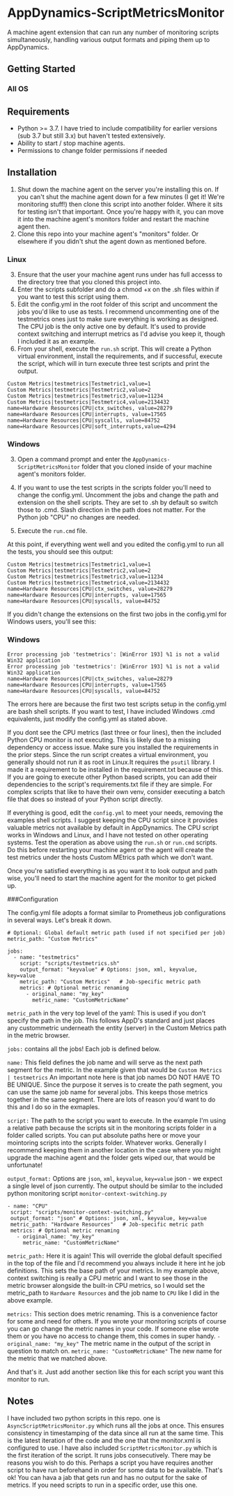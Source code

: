 # AppDynamics-ScriptMetricsMonitor

A machine agent extension that can run any number of monitoring scripts simultaneously, handling various output formats and piping them up to AppDynamics.

## Getting Started

### All OS

## Requirements
* Python >= 3.7. I have tried to include compatibility for earlier versions (sub 3.7 but still 3.x) but haven't tested extensively.
* Ability to start / stop machine agents.
* Permissions to change folder permissions if needed

## Installation
1. Shut down the machine agent on the server you're installing this on. If you can't shut the machine agent down for a few minutes (I get it! We're monitoring stuff!) then clone this script into another folder. Where it sits for testing isn't that important. Once you're happy with it, you can move it into the machine agent's monitors folder and restart the machine agent then.
3. Clone this repo into your machine agent's "monitors" folder. Or elsewhere if you didn't shut the agent down as mentioned before.

### Linux

3. Ensure that the user your machine agent runs under has full accesss to the directory tree that you cloned this project into.
4. Enter the scripts subfolder and do a chmod +x on the .sh files within if you want to test this script using them.
5. Edit the config.yml in the root folder of this script and uncomment the jobs you'd like to use as tests. I recommend uncommenting one of the testmetrics ones just to make sure everything is working as designed. The CPU job is the only active one by default. It's used to provide context switching and interrupt metrics as I'd advise you keep it, though I included it as an example.
6. From your shell, execute the `run.sh` script. This will create a Python virtual environment, install the requirements, and if successful, execute the script, which will in turn execute three test scripts and print the output.

```
Custom Metrics|testmetrics|Testmetric1,value=1
Custom Metrics|testmetrics|Testmetric2,value=2
Custom Metrics|testmetrics|Testmetric3,value=11234
Custom Metrics|testmetrics|Testmetric4,value=2134432
name=Hardware Resources|CPU|ctx_switches, value=28279
name=Hardware Resources|CPU|interrupts, value=17565
name=Hardware Resources|CPU|syscalls, value=84752
name=Hardware Resources|CPU|soft_interrupts,value=4294
```

### Windows

3. Open a command prompt and enter the `AppDynamics-ScriptMetricsMonitor` folder that you cloned inside of your machine agent's monitors folder.
4. If you want to use the test scripts in the scripts folder you'll need to change the config.yml. Uncomment the jobs and change the path and extension on the shell scripts. They are set to .sh by default so switch those to .cmd. Slash direction in the path does not matter. For the Python job "CPU" no changes are needed. 

5. Execute the `run.cmd` file.
   
At this point, if everything went well and you edited the config.yml to run all the tests, you should see this output:

```
Custom Metrics|testmetrics|Testmetric1,value=1
Custom Metrics|testmetrics|Testmetric2,value=2
Custom Metrics|testmetrics|Testmetric3,value=11234
Custom Metrics|testmetrics|Testmetric4,value=2134432
name=Hardware Resources|CPU|ctx_switches, value=28279
name=Hardware Resources|CPU|interrupts, value=17565
name=Hardware Resources|CPU|syscalls, value=84752
```

If you didn't change the extensions on the first two jobs in the config.yml for Windows users, you'll see this:

### Windows
```
Error processing job 'testmetrics': [WinError 193] %1 is not a valid Win32 application
Error processing job 'testmetrics': [WinError 193] %1 is not a valid Win32 application
name=Hardware Resources|CPU|ctx_switches, value=28279
name=Hardware Resources|CPU|interrupts, value=17565
name=Hardware Resources|CPU|syscalls, value=84752
```

The errors here are because the first two test scripts setup in the config.yml are bash shell scripts. If you want to test, I have included Windows .cmd equivalents, just modify the config.yml as stated above.

If you dont see the CPU metrics (last three or four lines), then the included Python CPU monitor is not executing. This is likely due to a missing dependency or access issue. Make sure you installed the requirements in the prior steps. Since the run script creates a virtual environment, you generally should not run it as root in Linux.It requires the `psutil` library. I made it a requirement to be installed in the requirement.txt because of this. If you are going to execute other Python based scripts, you can add their dependencies to the script's requirements.txt file if they are simple. For complex scripts that like to have their own venv, consider executing a batch file that does so instead of your Python script directly.

If everything is good, edit the `config.yml` to meet your needs, removing the examples shell scripts. I suggest keeping the CPU script since it provides valuable metrics not available by default in AppDynamics. The CPU script works in Windows and Linux, and I have not tested on other operating systems. Test the operation as above using the `run.sh` or `run.cmd` scripts. Do this before restarting your machine agent or the agent will create the test metrics under the hosts Custom MEtrics path which we don't want.

Once you're satisfied everything is as you want it to look output and path wise, you'll need to start the machine agent for the monitor to get picked up.

###Configuration

The config.yml file adopts a format similar to Prometheus job configurations in several ways. Let's break it down.

```
# Optional: Global default metric path (used if not specified per job)
metric_path: "Custom Metrics" 

jobs:
  - name: "testmetrics"
    script: "scripts/testmetrics.sh"
    output_format: "keyvalue" # Options: json, xml, keyvalue, key=value
    metric_path: "Custom Metrics"   # Job-specific metric path
    metrics: # Optional metric renaming
      - original_name: "my_key"
        metric_name: "CustomMetricName"
```

`metric_path` in the very top level of the yaml: This is used if you don't specify the path in the job. This follows AppD's standard and just places any custommetric underneath the entity (server) in the Custom Metrics path in the metric browser.

`jobs:` contains all the jobs! Each job is defined below.

`name:` This field defines the job name and will serve as the next path segment for the metric. In the example given that would be `Custom Metrics | testmetrics` An important note here is that job names DO NOT HAVE TO BE UNIQUE. Since the purpose it serves is to create the path segment, you can use the same job name for several jobs. This keeps those metrics together in the same segment. There are lots of reason you'd want to do this and I do so in the exmaples.

`script:` The path to the script you want to execute. In the example I'm using a relative path because the scripts sit in the monitoring scripts folder in a folder called scripts. You can put absolute paths here or move your mointoring scripts into the scripts folder. Whatever works. Generally I recommend keeping them in another location in the case where you might upgrade the machine agent and the folder gets wiped our, that would be unfortunate!

`output_format:` Options are `json`, `xml`, `keyvalue`, `key=value`
   json - we expect a single level of json currently. The output should be similar to the included python monitoring script `monitor-context-switching.py`
   
   ```   
  - name: "CPU"
    script: "scripts/monitor-context-switching.py"
    output_format: "json" # Options: json, xml, keyvalue, key=value
    metric_path: "Hardware Resources"   # Job-specific metric path    
    metrics: # Optional metric renaming
      - original_name: "my_key"
        metric_name: "CustomMetricName"
   ```

`metric_path:` Here it is again! This will override the global default specified in the top of the file and I'd recommend you always include it here int he job definitions. This sets the base path of your metrics. In my example above, context switching is really a CPU metric  and I want to see those in the metric browser alongside the built-in CPU metrics, so I would set the metric_path to `Hardware Resources` and the job name to `CPU` like I did in the above example.

`metrics:` This section does metric renaming. This is a convenience factor for some and need for others. If you wrote your monitoring scripts of course you can go change the metric names in your code. If someone else wrote them or you have no access to change them, this comes in super handy.
   `- original_name: "my_key"` The metric name in the output of the script in question to match on.
     `metric_name: "CustomMetricName"` The new name for the metric that we matched above.

And that's it. Just add another section like this for each script you want this monitor to run. 

## Notes
I have included two python scripts in this repo. one is `AsyncScriptMetricsMonitor.py` which runs all the jobs at once. This ensures consistency in timestamping of the data since all run at the same time. This is the latest iteration of the code and the one that the monitor.xml is configured to use. I have also included `ScriptMetricsMonitor.py` which is the first iteration of the script. It runs jobs consecutively. There may be reasons you wish to do this. Perhaps a script you have requires another script to have run beforehand in order for some data to be available. That's ok! You can hava a jab that gets run and has no output for the sake of metrics. If you need scripts to run in a specific order, use this one.
